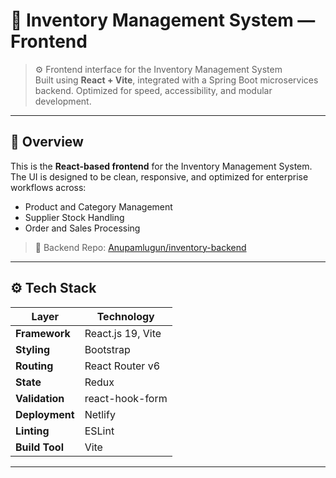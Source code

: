 # 💼 Inventory Management System — Frontend

> ⚙️ Frontend interface for the Inventory Management System  
> Built using **React + Vite**, integrated with a Spring Boot microservices backend. Optimized for speed, accessibility, and modular development.

---

## 🧭 Overview

This is the **React-based frontend** for the Inventory Management System. The UI is designed to be clean, responsive, and optimized for enterprise workflows across:

- Product and Category Management  
- Supplier Stock Handling  
- Order and Sales Processing  

> 🔗 Backend Repo: [Anupamlugun/inventory-backend](https://github.com/Anupamlugun/inventory-management-backend)

---

## ⚙️ Tech Stack

| Layer         | Technology                                      |
|---------------|-------------------------------------------------|
| **Framework** | React.js 19, Vite                               |
| **Styling**   | Bootstrap                                      |
| **Routing**   | React Router v6                                 |
| **State**     | Redux                                           |
| **Validation**| react-hook-form                                |
| **Deployment**| Netlify                                         |
| **Linting**   | ESLint                                           |
| **Build Tool**| Vite                                            |

---
